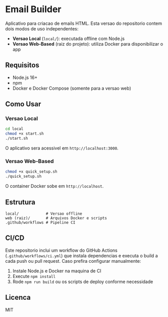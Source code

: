 # Email Builder

Aplicativo para criacao de emails HTML. Esta versao do repositorio contem dois modos de uso independentes:

- **Versao Local** (`local/`): executada offline com Node.js
- **Versao Web-Based** (raiz do projeto): utiliza Docker para disponibilizar o app

## Requisitos

- Node.js 16+
- npm
- Docker e Docker Compose (somente para a versao web)

## Como Usar

### Versao Local

```bash
cd local
chmod +x start.sh
./start.sh
```

O aplicativo sera acessivel em `http://localhost:3000`.

### Versao Web-Based

```bash
chmod +x quick_setup.sh
./quick_setup.sh
```

O container Docker sobe em `http://localhost`.

## Estrutura

```
local/            # Versao offline
web (raiz)/       # Arquivos Docker e scripts
.github/workflows # Pipeline CI
```

## CI/CD

Este repositorio inclui um workflow do GitHub Actions (`.github/workflows/ci.yml`) que instala dependencias e executa o build a cada push ou pull request. Caso prefira configurar manualmente:

1. Instale Node.js e Docker na maquina de CI
2. Execute `npm install`
3. Rode `npm run build` ou os scripts de deploy conforme necessidade

## Licenca

MIT
